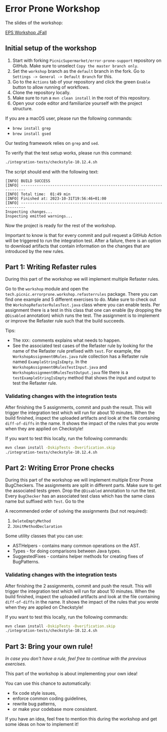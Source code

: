 # Error Prone Workshop

The slides of the workshop:

[EPS Workshop JFall][eps-workshop-jfall]

## Initial setup of the workshop

1. Start with forking `PicnicSupermarket/error-prone-support` repository on
   GitHub. Make sure to unselect `Copy the master branch only`.
2. Set the `workshop` branch as the `default` branch in the fork. Go to
   `Settings -> General -> Default Branch` for this.
3. Go to the `Actions` tab of your repository and click the green `Enable`
   button to allow running of workflows.
4. Clone the repository locally.
5. Make sure to run a `mvn clean install` in the root of this repository.
6. Open your code editor and familiarize yourself with the project structure.

If you are a macOS user, please run the following commands:
* `brew install grep`
* `brew install gsed`

Our testing framework relies on `grep` and `sed`. 

To verify that the test setup works, please run this command:

```sh
./integration-tests/checkstyle-10.12.4.sh
```

The script should end with the following text:
```
[INFO] BUILD SUCCESS
[INFO] ------------------------------------------------------------------------
[INFO] Total time:  01:49 min
[INFO] Finished at: 2023-10-31T19:56:46+01:00
[INFO] ------------------------------------------------------------------------
Inspecting changes...
Inspecting emitted warnings...
```

Now the project is ready for the rest of the workshop.

Important to know is that for every commit and pull request a GitHub Action
will be triggered to run the integration test. After a failure, there is an
option to download artifacts that contain information on the changes that are
introduced by the new rules.


## Part 1: Writing Refaster rules

During this part of the workshop we will implement multiple Refaster rules.

Go to the `workshop` module and open the
`tech.picnic.errorprone.workshop.refasterrules` package. There you can find one
example and 5 different exercises to do.
Make sure to check out the `WorkshopRefasterRulesTest.java` class where you can
enable tests. Per assignment there is a test in this class that one can enable
(by dropping the `@Disabled` annotation) which runs the test. The assignment is
to implement or improve the Refaster rule such that the build succeeds.

Tips:
* The `XXX:` comments explains what needs to happen.
* See the associated test cases of the Refaster rule by looking for the name of the Refaster rule
  prefixed with `test`. For example, the `WorkshopAssignment0Rules.java` rule collection has a Refaster rule named `ExampleStringIsEmpty`.
  In the `WorkshopAssignment0RulesTestInput.java` and `WorkshopAssignment0RulesTestOutput.java` file there is 
  a `testExampleStringIsEmpty` method that shows the input and output to test the Refaster rule.

### Validating changes with the integration tests

After finishing the 5 assignments, commit and push the result. This will trigger the integration test
which will run for about 10 minutes. When the build finished, inspect the uploaded artifacts
and look at the file containing `diff-of-diffs` in the name. It shows the impact of the rules that you
wrote when they are applied on Checkstyle!

If you want to test this locally, run the following commands:

```sh
mvn clean install -DskipTests -Dverification.skip
./integration-tests/checkstyle-10.12.4.sh
```


## Part 2: Writing Error Prone checks

During this part of the workshop we will implement multiple Error Prone BugCheckers.
The assignments are split in different parts. Make sure to get the associated tests green. 
Drop the `@Disabled` annotation to run the test. Every `BugChecker` has an associated test class
which has the same class name but suffixed with `Test`. 
Go to the 

A recommended order of solving the assignments (but not required):
1. `DeleteEmptyMethod`
2. `JUnitMethodDeclaration`

Some utility classes that you can use:
* ASTHelpers - contains many common operations on the AST.
* Types - for doing comparisons between Java types.
* SuggestedFixes - contains helper methods for creating fixes of BugPatterns.


### Validating changes with the integration tests

After finishing the 2 assignments, commit and push the result. This will trigger the integration test
which will run for about 10 minutes. When the build finished, inspect the uploaded artifacts
and look at the file containing `diff-of-diffs` in the name. It shows the impact of the rules that you
wrote when they are applied on Checkstyle!

If you want to test this locally, run the following commands:

```sh
mvn clean install -DskipTests -Dverification.skip
./integration-tests/checkstyle-10.12.4.sh
```


## Part 3: Bring your own rule!

_In case you don't have a rule, feel free to continue with the previous
exercises._

This part of the workshop is about implementing your own idea!

You can use this chance to automatically:
* fix code style issues,
* enforce common coding guidelines,
* rewrite bug patterns,
* or make your codebase more consistent.

If you have an idea, feel free to mention this during the workshop and get some
ideas on how to implement it!

[eps-workshop-jfall]: https://drive.google.com/file/d/14UiIZNJxpiFSnHNjXVAyvWex2WWXQ8Ln/view
